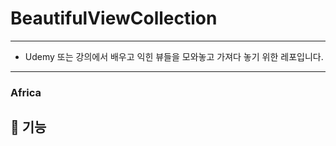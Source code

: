 # BeautifulViewCollection
---
- Udemy 또는 강의에서 배우고 익힌 뷰들을 모와놓고 가져다 놓기 위한 레포입니다.


---

### Africa 
📌 기능 
- 
